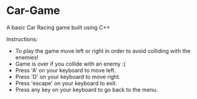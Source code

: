 # Car-Game
A basic Car Racing game built using C++


Instructions:
- To play the game move left or right in order to avoid colliding with the enemies!
- Game is over if you collide with an enemy :(
- Press 'A' on your keyboard to move left.
- Press 'D' on your keyboard to move right.
- Press 'escape' on your keyboard to exit.
- Press any key on your keyboard to go back to the menu.
